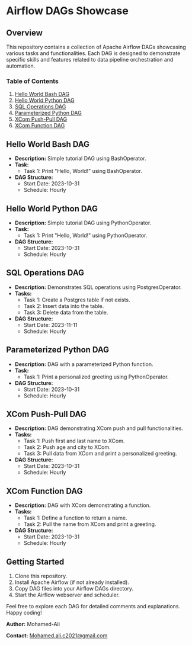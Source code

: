 # Airflow DAGs Showcase

## Overview
This repository contains a collection of Apache Airflow DAGs showcasing various tasks and functionalities. Each DAG is designed to demonstrate specific skills and features related to data pipeline orchestration and automation.

### Table of Contents
1. [Hello World Bash DAG](#hello-world-bash-dag)
2. [Hello World Python DAG](#hello-world-python-dag)
3. [SQL Operations DAG](#sql-operations-dag)
4. [Parameterized Python DAG](#parameterized-python-dag)
5. [XCom Push-Pull DAG](#xcom-push-pull-dag)
6. [XCom Function DAG](#xcom-function-dag)

## Hello World Bash DAG
- **Description:** Simple tutorial DAG using BashOperator.
- **Task:**
  - Task 1: Print "Hello, World!" using BashOperator.
- **DAG Structure:**
  - Start Date: 2023-10-31
  - Schedule: Hourly

## Hello World Python DAG
- **Description:** Simple tutorial DAG using PythonOperator.
- **Task:**
  - Task 1: Print "Hello, World!" using PythonOperator.
- **DAG Structure:**
  - Start Date: 2023-10-31
  - Schedule: Hourly

## SQL Operations DAG
- **Description:** Demonstrates SQL operations using PostgresOperator.
- **Tasks:**
  - Task 1: Create a Postgres table if not exists.
  - Task 2: Insert data into the table.
  - Task 3: Delete data from the table.
- **DAG Structure:**
  - Start Date: 2023-11-11
  - Schedule: Hourly

## Parameterized Python DAG
- **Description:** DAG with a parameterized Python function.
- **Task:**
  - Task 1: Print a personalized greeting using PythonOperator.
- **DAG Structure:**
  - Start Date: 2023-10-31
  - Schedule: Hourly

## XCom Push-Pull DAG
- **Description:** DAG demonstrating XCom push and pull functionalities.
- **Tasks:**
  - Task 1: Push first and last name to XCom.
  - Task 2: Push age and city to XCom.
  - Task 3: Pull data from XCom and print a personalized greeting.
- **DAG Structure:**
  - Start Date: 2023-10-31
  - Schedule: Hourly

## XCom Function DAG
- **Description:** DAG with XCom demonstrating a function.
- **Tasks:**
  - Task 1: Define a function to return a name.
  - Task 2: Pull the name from XCom and print a greeting.
- **DAG Structure:**
  - Start Date: 2023-10-31
  - Schedule: Hourly

## Getting Started
1. Clone this repository.
2. Install Apache Airflow (if not already installed).
3. Copy DAG files into your Airflow DAGs directory.
4. Start the Airflow webserver and scheduler.

Feel free to explore each DAG for detailed comments and explanations. Happy coding!

**Author:** Mohamed-Ali

**Contact:** Mohamed.ali.c2021@gmail.com
